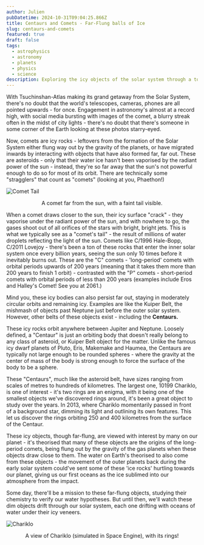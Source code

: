 ```yaml
---
author: Julien
pubDatetime: 2024-10-31T09:04:25.866Z
title: Centaurs and Comets - Far-Flung balls of Ice
slug: centaurs-and-comets
featured: true
draft: false
tags:
  - astrophysics
  - astronomy
  - planets
  - physics
  - science
description: Exploring the icy objects of the solar system through a tour of centaurs and comets!
---
```


With Tsuchinshan-Atlas making its grand getaway from the Solar System, there's no doubt that the world's telescopes, cameras, phones are all pointed upwards - for once. Engagement in astronomy's almost at a record high, with social media bursting with images of the comet, a blurry streak often in the midst of city lights - there's no doubt that there's someone in some corner of the Earth looking at these photos starry-eyed.

Now, comets are icy rocks - leftovers from the formation of the Solar System either flung way out by the gravity of the planets, or have migrated inwards by interacting with objects that have also formed far, far out. These are asteroids - only that their water ice hasn't been vaporised by the radiant power of the sun - instead, they're so far away that the sun's not powerful enough to do so for most of its orbit. There are technically some "stragglers" that count as "comets" (looking at you, Phaethon!)

![Comet Tail](/blog-images/comet-faint-tail.webp)

<figcaption style="text-align:center">A comet far from the sun, with a faint tail visible.</figcaption>

When a comet draws closer to the sun, their icy surface "crack" - they vaporise under the radiant power of the sun, and with nowhere to go, the gases shoot out of all orifices of the stars with bright, bright jets. This is what we typically see as a "comet's tail" - the result of millions of water droplets reflecting the light of the sun. Comets like C/1996 Hale-Bopp, C/2011 Lovejoy - there's been a ton of these rocks that enter the inner solar system once every billion years, seeing the sun only 10 times before it inevitably burns out. These are the "C" comets - 'long-period' comets with orbital periods upwards of 200 years (meaning that it takes them more than 200 years to finish 1 orbit) - contrasted with the "P" comets - short-period comets with orbital periods of less than 200 years (examples include Eros and Halley's Comet! See you at 2061.)

Mind you, these icy bodies can also persist far out, staying in moderately circular orbits and remaining icy. Examples are like the Kuiper Belt, the mishmash of objects past Neptune just before the outer solar system. However, other belts of these objects exist - including the **Centaurs.**

These icy rocks orbit anywhere between Jupiter and Neptune. Loosely defined, a "Centaur" is just an orbiting body that doesn't really belong to any class of asteroid, or Kuiper Belt object for the matter. Unlike the famous icy dwarf planets of Pluto, Eris, Makemake and Haumea, the Centaurs are typically not large enough to be rounded spheres - where the gravity at the center of mass of the body is strong enough to force the surface of the body to be a sphere.

These "Centaurs", much like the asteroid belt, have sizes ranging from scales of metres to hundreds of kilometres. The largest one, 10199 Chariklo, is one of interest - it's two rings are an enigma, with it being one of the smallest objects we've discovered rings around, it's been a great object to study over the years. In 2013, where Chariklo momentarily passed in front of a background star, dimming its light and outlining its own features. This let us discover the rings orbiting 250 and 400 kilometres from the surface of the Centaur.

These icy objects, though far-flung, are viewed with interest by many on our planet - it's theorised that many of these objects are the origins of the long-period comets, being flung out by the gravity of the gas planets when these objects draw close to them. The water on Earth's theorised to also come from these objects - the movement of the outer planets back during the early solar system could've sent some of these 'ice rocks' hurtling towards our planet, giving us our first oceans as the ice sublimed into our atmosphere from the impact.

Some day, there'll be a mission to these far-flung objects, studying their chemistry to verify our water hypotheses. But until then, we'll watch these dim objects drift through our solar system, each one drifting with oceans of water under their icy veneers.

![Chariklo](/blog-images/chariklo.webp)

<figcaption style="text-align:center">A view of Chariklo (simulated in Space Engine), with its rings!</figcaption>
